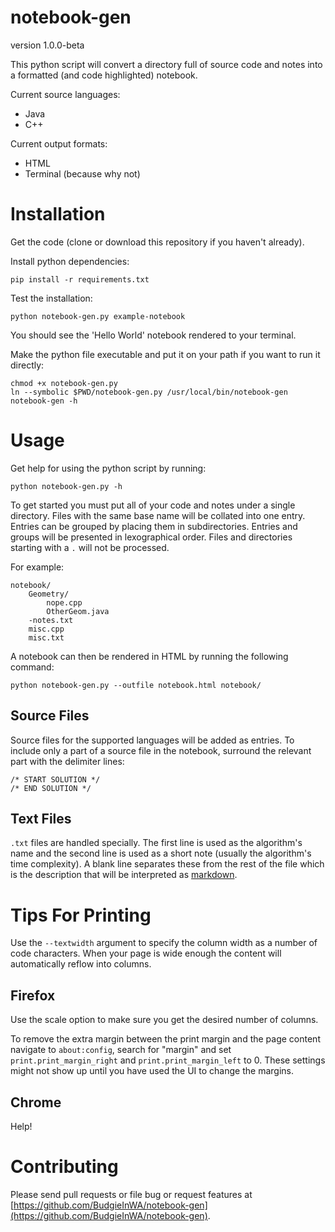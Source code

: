 notebook-gen
============

version 1.0.0-beta

This python script will convert a directory full of source code and notes 
into a formatted (and code highlighted) notebook.

Current source languages:
- Java
- C++

Current output formats:
- HTML
- Terminal (because why not)


Installation
============

Get the code (clone or download this repository if you haven't already).

Install python dependencies:

	pip install -r requirements.txt

Test the installation:

	python notebook-gen.py example-notebook

You should see the 'Hello World' notebook rendered to your terminal.

Make the python file executable and put it on your path if you want to run it
directly:

	chmod +x notebook-gen.py
	ln --symbolic $PWD/notebook-gen.py /usr/local/bin/notebook-gen
	notebook-gen -h


Usage
=====

Get help for using the python script by running:

	python notebook-gen.py -h

To get started you must put all of your code and notes under a single directory.
Files with the same base name will be collated into one entry. Entries can be
grouped by placing them in subdirectories. Entries and groups will be presented
in lexographical order. Files and directories starting with a `.` will not be
processed.

For example:

	notebook/
		Geometry/
			nope.cpp
			OtherGeom.java
		-notes.txt
		misc.cpp
		misc.txt

A notebook can then be rendered in HTML by running the following command:

	python notebook-gen.py --outfile notebook.html notebook/

Source Files
------------

Source files for the supported languages will be added as entries. To include
only a part of a source file in the notebook, surround the relevant part with
the delimiter lines:

	/* START SOLUTION */
	/* END SOLUTION */

Text Files
----------

`.txt` files are handled specially.  The first line is used as the algorithm's
name and the second line is used as a short note (usually the algorithm's time
complexity). A blank line separates these from the rest of the file which is the
description that will be interpreted as
[markdown](http://daringfireball.net/projects/markdown/syntax).


Tips For Printing
=================

Use the `--textwidth` argument to specify the column width as a number of code
characters. When your page is wide enough the content will automatically reflow
into columns.

Firefox
-------

Use the scale option to make sure you get the desired number of columns.

To remove the extra margin between the print margin and the page content
navigate to `about:config`, search for "margin" and set
`print.print_margin_right` and `print.print_margin_left` to 0. These settings
might not show up until you have used the UI to change the margins.

Chrome
------

Help!

Contributing
============

Please send pull requests or file bug or request features at [https://github.com/BudgieInWA/notebook-gen](https://github.com/BudgieInWA/notebook-gen).

